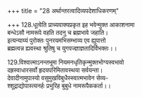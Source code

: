+++
title = "28 अर्थान्तरत्वादिव्यपदेशाधिकरणम्"

+++
128.धूत्वेति प्राच्यवाक्यप्रकृत इह भवेन्मुक्त आकाशनामा  
बन्धेऽसौ नामरूपे वहति तदनु च ब्रह्मभावे जहाति।  
इत्यन्याय्यं पुरोक्तः पुनरयमभिसम्भाव्य एव ह्युपात्तो  
ब्रह्मत्वन्न ह्यवस्था श्रुतिषु च युगपज्ज्ञाज्ञतादिर्विभक्तः।।

129.विश्वात्माऽनन्तभूमा नियमनधृतिकृन्मुक्तभोग्यस्वभावो  
दह्रस्वाधारसर्वो हृदयपरिमितावस्थया सर्वयन्ता।  
देवादीनामुपास्यो वसुमुखविबुधैस्स्वात्मभावेन सेव्य-  
श्शूद्राद्योपास्त्यनर्हः प्रभुरिह बुबुधे नामरूपैककर्ता।।